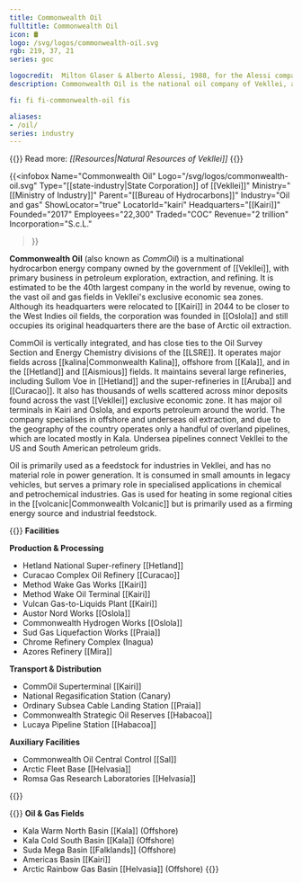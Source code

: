 ```yaml
---
title: Commonwealth Oil
fulltitle: Commonwealth Oil
icon: 🛢️
logo: /svg/logos/commonwealth-oil.svg
rgb: 219, 37, 21
series: goc

logocredit:  Milton Glaser & Alberto Alessi, 1988, for the Alessi company.
description: Commonwealth Oil is the national oil company of Vekllei, and maintains a huge network of fields and processing facilities.

fi: fi fi-commonwealth-oil fis

aliases:
- /oil/
series: industry
---
```


{{<note advice>}}
 Read more: *[[Resources|Natural Resources of Vekllei]]*
{{</note>}}

{{<infobox
	 Name="Commonwealth Oil"
	 Logo="/svg/logos/commonwealth-oil.svg"
	 Type="[[state-industry|State Corporation]] of [[Vekllei]]"
	 Ministry="[[Ministry of Industry]]"
	 Parent="[[Bureau of Hydrocarbons]]"
	 Industry="Oil and gas"
	 ShowLocator="true"
	 LocatorId="kairi"
	 Headquarters="[[Kairi]]"
	 Founded="2017"
	 Employees="22,300"
	 Traded="COC"
	 Revenue="2 trillion"
	 Incorporation="S.c.L."
 >}}

<span class="fi fi-commonwealth-oil fis"></span>  **Commonwealth Oil** (also known as *CommOil*) is a multinational hydrocarbon energy company owned by the government of [[Vekllei]], with primary business in petroleum exploration, extraction, and refining. It is estimated to be the 40th largest company in the world by revenue, owing to the vast oil and gas fields in Vekllei's exclusive economic sea zones. Although its headquarters were relocated to [[Kairi]] in 2044 to be closer to the West Indies oil fields, the corporation was founded in [[Oslola]] and still occupies its original headquarters there are the base of Arctic oil extraction.

CommOil is vertically integrated, and has close ties to the Oil Survey Section and Energy Chemistry divisions of the [[LSRE]]. It operates major fields across [[kalina|Commonwealth Kalina]], offshore from [[Kala]], and in the [[Hetland]] and [[Aismious]] fields. It maintains several large refineries, including Sullom Voe in [[Hetland]] and the super-refineries in [[Aruba]] and [[Curacao]]. It also has thousands of wells scattered across minor deposits found across the vast [[Vekllei]] exclusive economic zone. It has major oil terminals in Kairi and Oslola, and exports petroleum around the world. The company specialises in offshore and underseas oil extraction, and due to the geography of the country operates only a handful of overland pipelines, which are located mostly in Kala. Undersea pipelines connect Vekllei to the US and South American petroleum grids.

Oil is primarily used as a feedstock for industries in Vekllei, and has no material role in power generation. It is consumed in small amounts in legacy vehicles, but serves a primary role in specialised applications in chemical and petrochemical industries. Gas is used for heating in some regional cities in the [[volcanic|Commonwealth Volcanic]] but is primarily used as a firming energy source and industrial feedstock.

{{<note>}}
**Facilities**

**Production & Processing**
* Hetland National Super-refinery [[Hetland]]
* Curacao Complex Oil Refinery [[Curacao]]
* Method Wake Gas Works [[Kairi]]
* Method Wake Oil Terminal [[Kairi]]
* Vulcan Gas-to-Liquids Plant [[Kairi]]
* Austor Nord Works [[Oslola]]
* Commonwealth Hydrogen Works [[Oslola]]
* Sud Gas Liquefaction Works [[Praia]]
* Chrome Refinery Complex (Inagua)
* Azores Refinery [[Mira]]

**Transport & Distribution**
* CommOil Superterminal [[Kairi]]
* National Regasification Station (Canary)
* Ordinary Subsea Cable Landing Station [[Praia]]
* Commonwealth Strategic Oil Reserves [[Habacoa]]
* Lucaya Pipeline Station [[Habacoa]]

**Auxiliary Facilities**
* Commonwealth Oil Central Control [[Sal]]
* Arctic Fleet Base [[Helvasia]]
* Romsa Gas Research Laboratories [[Helvasia]]


{{</note>}}

{{<note>}}
**Oil & Gas Fields**
* Kala Warm North Basin [[Kala]] (Offshore)
* Kala Cold South Basin [[Kala]] (Offshore)
* Suda Mega Basin [[Falklands]] (Offshore)
* Americas Basin [[Kairi]]
* Arctic Rainbow Gas Basin [[Helvasia]] (Offshore)
{{</note>}}
